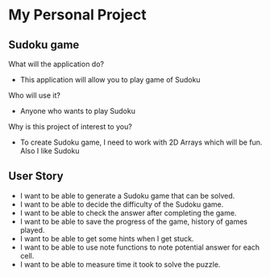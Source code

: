 # My Personal Project

## Sudoku game

What will the application do?
- This application will allow you to play game of Sudoku

Who will use it?
- Anyone who wants to play Sudoku

Why is this project of interest to you?
- To create Sudoku game, I need to work with 2D Arrays which will be fun. Also I like Sudoku

## User Story
- I want to be able to generate a Sudoku game that can be solved.
- I want to be able to decide the difficulty of the Sudoku game.
- I want to be able to check the answer after completing the game.
- I want to be able to save the progress of the game, history of games played.
- I want to be able to get some hints when I get stuck.
- I want to be able to use note functions to note potential answer for each cell.
- I want to be able to measure time it took to solve the puzzle.